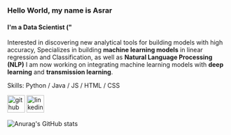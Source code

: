 
### Hello World, my name is Asrar
####  I'm a Data Scientist ("
Interested in discovering new analytical tools for building models with high accuracy,
Specializes in building **machine learning models** in linear regression and Classification, as well as **Natural Language Processing (NLP)** 
I am now working on integrating machine learning models with **deep learning** and **transmission learning**.


Skills:  Python / Java / JS / HTML / CSS



[<img src='https://cdn.jsdelivr.net/npm/simple-icons@3.0.1/icons/github.svg' alt='github' height='40'>](https://github.com/https://github.com/Asr-ar)  [<img src='https://cdn.jsdelivr.net/npm/simple-icons@3.0.1/icons/linkedin.svg' alt='linkedin' height='40'>](https://www.linkedin.com/in/asrar-abdulrhman-a35993159/)  

![Anurag's GitHub stats](https://github-readme-stats.vercel.app/api?username=Asr-ar&show_icons=true&theme=radical)
